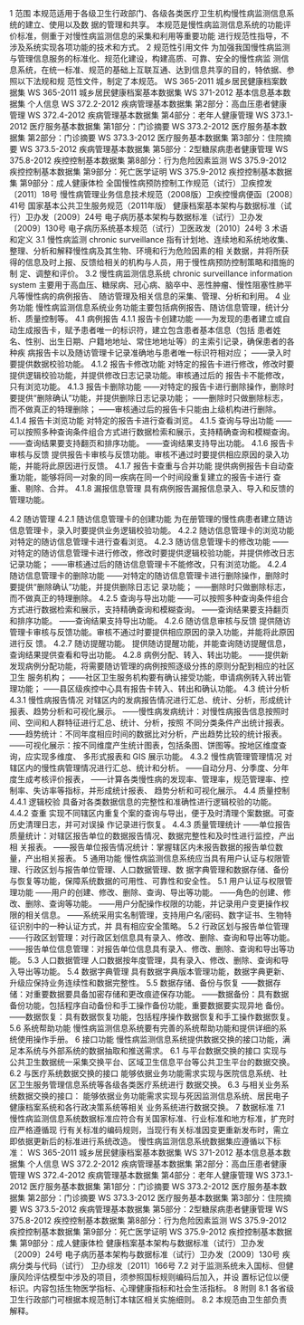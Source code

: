 1 范围
本规范适用于各级卫生行政部门、各级各类医疗卫生机构慢性病监测信息系统的建立、使用以及数
据的管理和共享。
本规范是慢性病监测信息系统的功能评价标准，侧重于对慢性病监测信息的采集和利用等重要功能
进行规范性指导，不涉及系统实现各项功能的技术和方式。
2 规范性引用文件
为加强我国慢性病监测与管理信息服务的标准化、规范化建设，构建高质、可靠、安全的慢性病监
测信息系统，在统一标准、规范的基础上互联互通、达到信息共享的目的，特依据、参照以下法规和规
范性文件，制定了本规范。
WS 365-2011 城乡居民健康档案数据集
WS 365-2011 城乡居民健康档案基本数据集
WS 371-2012 基本信息基本数据集 个人信息
WS 372.2-2012 疾病管理基本数据集 第2部分：高血压患者健康管理
WS 372.4-2012 疾病管理基本数据集 第4部分：老年人健康管理
WS 373.1-2012 医疗服务基本数据集 第1部分：门诊摘要
WS 373.2-2012 医疗服务基本数据集 第2部分：门诊摘要
WS 373.3-2012 医疗服务基本数据集 第3部分：住院摘要
WS 373.5-2012 疾病管理基本数据集 第5部分：2型糖尿病患者健康管理
WS 375.8-2012 疾控控制基本数据集 第8部分：行为危险因素监测
WS 375.9-2012 疾控控制基本数据集 第9部分：死亡医学证明
WS 375.9-2012 疾控控制基本数据集 第9部分：成人健康体检
全国慢性病预防控制工作规范（试行）卫疾控发〔2011〕18号
慢性病管理业务信息技术规范（2008版）卫疾控慢病便函〔2008〕41号
国家基本公共卫生服务规范（2011年版）
健康档案基本架构与数据标准（试行）卫办发〔2009〕24号
电子病历基本架构与数据标准（试行）卫办发〔2009〕130号
电子病历系统基本规范（试行）卫医政发〔2010〕24号
3 术语和定义
3.1 慢性病监测 chronic surveillance
指有计划地、连续地和系统地收集、整理、分析和解释慢性病及其生物、环境和行为危险因素的相
关数据，并将所获得的信息及时上报、反馈给相关的机构与人员，用于慢性病预防控制策略和措施的制
定、调整和评价。
3.2 慢性病监测信息系统 chronic surveillance information system
主要用于高血压、糖尿病、冠心病、脑卒中、恶性肿瘤、慢性阻塞性肺平凡等慢性病的病例报告、
随访管理及相关信息的采集、管理、分析和利用。
4 业务功能
慢性病监测信息系统业务功能主要包括病例报告、随访信息管理，统计分析、质量控制等。
4.1 病例报告
4.1.1 报告卡创建功能
——为发现的患者建立或自动生成报告卡，赋予患者唯一的标识符，建立包含患者基本信息（包括
患者姓名、性别、出生日期、户籍地地址、常住地地址等）的主索引记录，确保患者的各种疾
病报告卡以及随访管理卡记录准确地与患者唯一标识符相对应；
——录入时要提供数据校验功能。
4.1.2 报告卡修改功能
对特定的报告卡进行修改，修改时要提供逻辑校验功能，并提供修改日志记录功能。审核通过后的
报告卡不能修改，只有浏览功能。
4.1.3 报告卡删除功能
——对特定的报告卡进行删除操作，删除时要提供“删除确认”功能，并提供删除日志记录功能；
——删除时只做删除标志，而不做真正的特理删除；
——审核通过后的报告卡只能由上级机构进行删除。
4.1.4 报告卡浏览功能
对特定的报告卡进行查看浏览。
4.1.5 查询与导出功能
——可以按照多种查询条件组合方式进行数据检索和展示，支持精确查询和模糊查询。
——查询结果要支持翻页和排序功能。
——查询结果支持导出功能。
4.1.6 报告卡审核与反馈
提供报告卡审核与反馈功能。审核不通过时要提供相应原因的录入功能，并能将此原因进行反馈。
4.1.7 报告卡查重与合并功能
提供病例报告卡自动查重功能，能够将同一对象的同一疾病在同一个时间段重复建立的报告卡进行
查重、剔除、合并。
4.1.8 漏报信息管理
具有病例报告漏报信息录入、导入和反馈的管理功能。

4.2 随访管理
4.2.1 随访信息管理卡的创建功能
为在册管理的慢性病患者建立随访信息管理卡，录入时要提供业务逻辑校验功能。
4.2.2 随访信息管理卡的浏览功能
对特定的随访信息管理卡进行查看浏览。
4.2.3 随访信息管理卡的修改功能
——对特定的随访信息管理卡进行修改，修改时要提供逻辑校验功能，并提供修改日志记录功能；
——审核通过后的随访信息管理卡不能修改，只有浏览功能。
4.2.4 随访信息管理卡的删除功能
——对特定的随访信息管理卡进行删除操作，删除时要提供“删除确认”功能，并提供删除日志记
录功能；
——删除时只做删除标志，而不做真正的特理删除。
4.2.5 查询与导出功能
——可以按照多种查询条件组合方式进行数据检索和展示，支持精确查询和模糊查询。
——查询结果要支持翻页和排序功能。
——查询结果支持导出功能。
4.2.6 随访信息审核与反馈
提供随访管理卡审核与反馈功能。审核不通过时要提供相应原因的录入功能，并能将此原因进行反
馈。
4.2.7 随访提醒功能。
提供随访提醒功能，并能查询随访提醒信息，查询结果提供查看和导出功能。
4.2.8 病例分配、转入、转出功能。
——提供新发现病例分配功能，将需要随访管理的病例按照逐级分拣的原则分配到相应的社区卫生
服务机构；
——社区卫生服务机构要有确认接受功能，申请病例转入转出管理功能；
——县区级疾控中心具有报告卡转入、转出和确认功能。
4.3 统计分析
4.3.1 慢性病报告情况
对辖区内的发病报告情况进行汇总、统计、分析，形成统计报表、趋势分析和可视化展示。
——慢性病发病统计：对慢性病报告信息按照时间、空间和人群特征进行汇总、统计、分析，按照
不同分类条件产出统计报表。
——趋势统计：不同年度相应时间的数据比对分析，产出趋势比较的统计报表。
——可视化展示：按不同维度产生统计图表，包括条图、饼图等。按地区维度查询，应实现多维度、
多形式报表和 GIS 展示功能。
4.3.2 慢性病管理管理情况
对辖区内的慢性病管理情况进行汇总、统计和分析。
——自动分月、分季度、分年度生成考核评价报表，
——计算各类慢性病的发现率、管理率，规范管理率、控制率、失访率等指标，并形成统计报表、
趋势分析和可视化展示。
4.4 质量控制
4.4.1 逻辑校验
具备对各类数据信息的完整性和准确性进行逻辑校验的功能。
4.4.2 查重
实现不同辖区内重复个案的查询与导出，便于及时清理个案数据。可查历史清理日志，并可对误操
作记录进行恢复。
4.4.3 质量管理统计
——单位报告质量统计：对辖区报告单位的数据报告情况、数据完整性和及时性进行监控，产出相
关报表。
——报告单位报告情况统计：掌握辖区内未报告数据的报告单位数量，产出相关报表。
5 通用功能
慢性病监测信息系统应当具有用户认证与权限管理、行政区划与报告单位管理、人口数据管理、数
据字典管理和数据存储、备份与恢复等功能，保障系统数据的可用性、可靠性和安全性。
5.1 用户认证与权限管理功能
——用户的创建、修改、删除、查询、导出等功能。
——角色的创建、修改、删除、查询等功能。
——用户分配操作权限的功能，并记录用户变更操作权限的相关信息。
——系统采用实名制管理，支持用户名/密码、数字证书、生物特征识别中的一种认证方式，并
具有相应安全策略。
5.2 行政区划与报告单位管理
——行政区划管理：对行政区划信息具有录入、修改、删除、查询和导出等功能。
——报告单位信息管理：对报告单位信息具有录入、修改、删除、查询和导出等功能。
5.3 人口数据管理
人口数据按年度管理，具有录入、修改、删除、查询和导入导出等功能。
5.4 数据字典管理
具有数据字典版本管理功能，数据字典更新、升级应保持业务连续性和数据完整性。
5.5 数据存储、备份与恢复
——数据存储：对重要数据要具备加密存储和更改痕迹保存功能。
——数据备份：具有数据备份功能，包括程序自动备份和手工操作备份功能，重要数据要实现异地
备份。
——数据恢复：具有数据恢复功能，包括程序操作数据恢复和手工操作数据恢复。
5.6 系统帮助功能
慢性病监测信息系统要有完善的系统帮助功能和提供详细的系统使用操作手册。
6 接口功能
慢性病监测信息系统提供数据交换的接口功能，满足本系统与外部系统的数据抽取和推送需求。
6.1 与平台数据交换的接口
实现与公共卫生数据统一采集交换平台、区域卫生信息平台等公共卫生平台的数据交换。
6.2 与医疗系统数据交换的接口
能够依据业务功能需求实现与医院信息系统、社区卫生服务管理信息系统等各级各类医疗系统进行
数据交换。
6.3 与相关业务系统数据交换的接口：
能够依据业务功能需求实现与死因监测信息系统、居民电子健康档案系统和各行政决策系统等相关
业务系统进行数据交换。
7 数据标准
7.1 慢性病监测信息系统数据标准应符合有关国家标准、行业标准和地方标准，扩充时应严格遵循现
行有关标准的编码规则，当现行有关标准因变更重新发布时，需立即依据更新后的标准进行系统改造。
慢性病监测信息系统数据集应遵循以下标准：
WS 365-2011 城乡居民健康档案基本数据集
WS 371-2012 基本信息基本数据集 个人信息
WS 372.2-2012 疾病管理基本数据集 第2部分：高血压患者健康管理
WS 372.4-2012 疾病管理基本数据集 第4部分：老年人健康管理
WS 373.1-2012 医疗服务基本数据集 第1部分：门诊摘要
WS 373.2-2012 医疗服务基本数据集 第2部分：门诊摘要
WS 373.3-2012 医疗服务基本数据集 第3部分：住院摘要
WS 373.5-2012 疾病管理基本数据集 第5部分：2型糖尿病患者健康管理
WS 375.8-2012 疾控控制基本数据集 第8部分：行为危险因素监测
WS 375.9-2012 疾控控制基本数据集 第9部分：死亡医学证明
WS 375.9-2012 疾控控制基本数据集 第9部分：成人健康体检
健康档案基本架构与数据标准（试行）卫办发〔2009〕24号
电子病历基本架构与数据标准（试行）卫办发〔2009〕130号
疾病分类与代码（试行） 卫办综发〔2011〕166号
7.2 对于监测系统未入国标、但健康风险评估模型中涉及的项目，须参照国标规则编码后加入，并设
置标记位以便标识。内容包括生物医学指标、心理健康指标和社会生活指标。
8 附则
8.1 各省级卫生行政部门可根据本规范制订本辖区相关实施细则。
8.2 本规范由卫生部负责解释。
